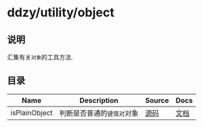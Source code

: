 # ddzy/utility/object

## 说明

汇集有关`对象`的工具方法.

## 目录

| Name          | Description                | Source                                                                                 | Docs                                                                                         |
| ------------- | -------------------------- | -------------------------------------------------------------------------------------- | -------------------------------------------------------------------------------------------- |
| isPlainObject | 判断是否普通的`键值对`对象 | [源码](./index.ts) | [文档](https://ddzy.gitbook.io/ts-utility-plugins-docs/utility/utility-object/isplainobject) |